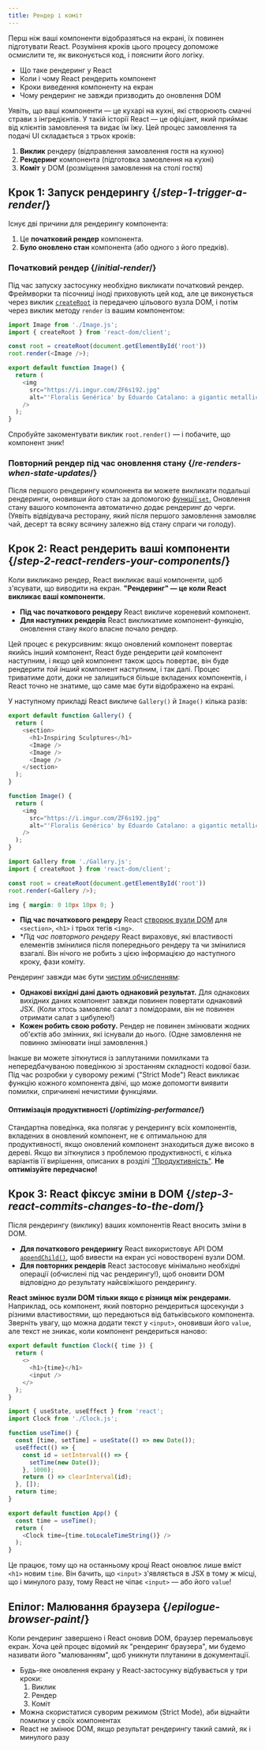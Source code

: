 ```yaml
---
title: Рендер і коміт
---
```


<Intro>

Перш ніж ваші компоненти відобразяться на екрані, їх повинен підготувати React. Розуміння кроків цього процесу допоможе осмислити те, як виконується код, і пояснити його логіку.

</Intro>

<YouWillLearn>

* Що таке рендеринг у React
* Коли і чому React рендерить компонент
* Кроки виведення компоненту на екран
* Чому рендеринг не завжди призводить до оновлення DOM

</YouWillLearn>

Уявіть, що ваші компоненти — це кухарі на кухні, які створюють смачні страви з інгредієнтів. У такій історії React — це офіціант, який приймає від клієнтів замовлення та видає їм їжу. Цей процес замовлення та подачі UI складається з трьох кроків:

1. **Виклик** рендеру (відправлення замовлення гостя на кухню)
2. **Рендеринг** компонента (підготовка замовлення на кухні)
3. **Коміт** у DOM (розміщення замовлення на столі гостя)

<IllustrationBlock sequential>
  <Illustration caption="Виклик" alt="React як офіціант у ресторані, що збирає замовлення від клієнтів і передає їх до Кухні компонентів." src="/images/docs/illustrations/i_render-and-commit1.png" />
  <Illustration caption="Рендер" alt="Кухар Card видає React свіжий компонент Card." src="/images/docs/illustrations/i_render-and-commit2.png" />
  <Illustration caption="Коміт" alt="React доставляє Card клієнту на стіл." src="/images/docs/illustrations/i_render-and-commit3.png" />
</IllustrationBlock>

## Крок 1: Запуск рендерингу {/*step-1-trigger-a-render*/}

Існує дві причини для рендерингу компонента:

1. Це **початковий рендер** компонента.
2. **Було оновлено стан** компонента (або одного з його предків).

### Початковий рендер {/*initial-render*/}

Під час запуску застосунку необхідно викликати початковий рендер. Фреймворки та пісочниці іноді приховують цей код, але це виконується через виклик [`createRoot`](/reference/react-dom/client/createRoot) із передачею цільового вузла DOM, і потім через виклик методу `render` із вашим компонентом:

<Sandpack>

```js src/index.js active
import Image from './Image.js';
import { createRoot } from 'react-dom/client';

const root = createRoot(document.getElementById('root'))
root.render(<Image />);
```

```js src/Image.js
export default function Image() {
  return (
    <img
      src="https://i.imgur.com/ZF6s192.jpg"
      alt="'Floralis Genérica' by Eduardo Catalano: a gigantic metallic flower sculpture with reflective petals"
    />
  );
}
```

</Sandpack>

Спробуйте закоментувати виклик `root.render()` — і побачите, що компонент зник!

### Повторний рендер під час оновлення стану {/*re-renders-when-state-updates*/}

Після першого рендерингу компонента ви можете викликати подальші рендеринги, оновивши його стан за допомогою [функції `set`.](/reference/react/useState#setstate) Оновлення стану вашого компонента автоматично додає рендеринг до черги. (Уявіть відвідувача ресторану, який після першого замовлення замовляє чай, десерт та всяку всячину залежно від стану спраги чи голоду).

<IllustrationBlock sequential>
  <Illustration caption="Оновлення стану..." alt="React як офіціант у ресторані, що подає клієнту, представленому як постать з курсором замість голови, UI Card. Постать висловлює бажання щодо рожевої картки, а не чорної!" src="/images/docs/illustrations/i_rerender1.png" />
  <Illustration caption="...викликає..." alt="React повертається до Кухні компонентів і каже Кухареві Card, що потрібна рожева Card." src="/images/docs/illustrations/i_rerender2.png" />
  <Illustration caption="...рендер!" alt="Кухар Card видає React рожеву Card." src="/images/docs/illustrations/i_rerender3.png" />
</IllustrationBlock>

## Крок 2: React рендерить ваші компоненти {/*step-2-react-renders-your-components*/}

Коли викликано рендер, React викликає ваші компоненти, щоб з'ясувати, що виводити на екран. **"Рендеринг" — це коли React викликає ваші компоненти.**

* **Під час початкового рендеру** React викличе кореневий компонент.
* **Для наступних рендерів** React викликатиме компонент-функцію, оновлення стану якого власне почало рендер.

Цей процес є рекурсивним: якщо оновлений компонент повертає якийсь інший компонент, React буде рендерити _цей_ компонент наступним, і якщо цей компонент також щось повертає, він буде рендерити _той інший_ компонент наступним, і так далі. Процес триватиме доти, доки не залишиться більше вкладених компонентів, і React точно не знатиме, що саме має бути відображено на екрані.

У наступному прикладі React викличе `Gallery()` й `Image()` кілька разів:

<Sandpack>

```js src/Gallery.js active
export default function Gallery() {
  return (
    <section>
      <h1>Inspiring Sculptures</h1>
      <Image />
      <Image />
      <Image />
    </section>
  );
}

function Image() {
  return (
    <img
      src="https://i.imgur.com/ZF6s192.jpg"
      alt="'Floralis Genérica' by Eduardo Catalano: a gigantic metallic flower sculpture with reflective petals"
    />
  );
}
```

```js src/index.js
import Gallery from './Gallery.js';
import { createRoot } from 'react-dom/client';

const root = createRoot(document.getElementById('root'))
root.render(<Gallery />);
```

```css
img { margin: 0 10px 10px 0; }
```

</Sandpack>

* **Під час початкового рендеру** React [створює вузли DOM](https://developer.mozilla.org/docs/Web/API/Document/createElement) для `<section>`, `<h1>` і трьох тегів `<img>`. 
* **Під час повторного рендеру* React вираховує, які властивості елементів змінилися після попереднього рендеру та чи змінилися взагалі. Він нічого не робить з цією інформацією до наступного кроку, фази коміту.

<Pitfall>

Рендеринг завжди має бути [чистим обчисленням](/learn/keeping-components-pure):

* **Однакові вихідні дані дають однаковий результат.** Для однакових вихідних даних компонент завжди повинен повертати однаковий JSX. (Коли хтось замовляє салат з помідорами, він не повинен отримати салат з цибулею!)
* **Кожен робить свою роботу.** Рендер не повинен змінювати жодних об'єктів або змінних, які існували до нього. (Одне замовлення не повинно змінювати інші замовлення.)

Інакше ви можете зіткнутися із заплутаними помилками та непередбачуваною поведінкою зі зростанням складності кодової бази. Під час розробки у суворому режимі ("Strict Mode") React викликає функцію кожного компонента двічі, що може допомогти виявити помилки, спричинені нечистими функціями.

</Pitfall>

<DeepDive>

#### Оптимізація продуктивності {/*optimizing-performance*/}

Стандартна поведінка, яка полягає у рендерингу всіх компонентів, вкладених в оновлений компонент, не є оптимальною для продуктивності, якщо оновлений компонент знаходиться дуже високо в дереві. Якщо ви зіткнулися з проблемою продуктивності, є кілька варіантів її вирішення, описаних в розділі ["Продуктивність"](https://reactjs.org/docs/optimizing-performance.html). **Не оптимізуйте передчасно!**

</DeepDive>

## Крок 3: React фіксує зміни в DOM {/*step-3-react-commits-changes-to-the-dom*/}

Після рендерингу (виклику) ваших компонентів React вносить зміни в DOM.

* **Для початкового рендерингу** React використовує API DOM [`appendChild()`](https://developer.mozilla.org/docs/Web/API/Node/appendChild), щоб вивести на екран усі новостворені вузли DOM.
* **Для повторних рендерів** React застосовує мінімально необхідні операції (обчислені під час рендерингу!), щоб оновити DOM відповідно до результату найсвіжішого рендерингу.

**React змінює вузли DOM тільки якщо є різниця між рендерами.** Наприклад, ось компонент, який повторно рендериться щосекунди з різними властивостями, що передаються від батьківського компонента. Зверніть увагу, що можна додати текст у `<input>`, оновивши його `value`, але текст не зникає, коли компонент рендериться наново:

<Sandpack>

```js src/Clock.js active
export default function Clock({ time }) {
  return (
    <>
      <h1>{time}</h1>
      <input />
    </>
  );
}
```

```js src/App.js hidden
import { useState, useEffect } from 'react';
import Clock from './Clock.js';

function useTime() {
  const [time, setTime] = useState(() => new Date());
  useEffect(() => {
    const id = setInterval(() => {
      setTime(new Date());
    }, 1000);
    return () => clearInterval(id);
  }, []);
  return time;
}

export default function App() {
  const time = useTime();
  return (
    <Clock time={time.toLocaleTimeString()} />
  );
}
```

</Sandpack>

Це працює, тому що на останньому кроці React оновлює лише вміст `<h1>` новим `time`. Він бачить, що `<input>` з'являється в JSX в тому ж місці, що і минулого разу, тому React не чіпає `<input>` — або його `value`!
## Епілог: Малювання браузера {/*epilogue-browser-paint*/}

Коли рендеринг завершено і React оновив DOM, браузер перемальовує екран. Хоча цей процес відомий як "рендеринг браузера", ми будемо називати його "малюванням", щоб уникнути плутанини в документації.

<Illustration alt="A browser painting 'still life with card element'." src="/images/docs/illustrations/i_browser-paint.png" />

<Recap>

* Будь-яке оновлення екрану у React-застосунку відбувається у три кроки:
  1. Виклик
  2. Рендер
  3. Коміт
* Можна скористатися суворим режимом (Strict Mode), аби віднайти помилки у своїх компонентах
* React не змінює DOM, якщо результат рендерингу такий самий, як і минулого разу

</Recap>

